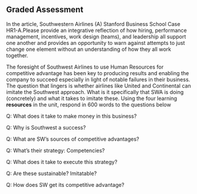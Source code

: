 ## **Graded Assessment**

In the article, Southwestern Airlines \(A\) Stanford Business School Case HR1-A.Please provide an integrative reflection of how hiring, performance management, incentives, work design \(teams\), and leadership all support one another and provides an opportunity to warn against attempts to just change one element without an understanding of how they all work together.

The foresight of Southwest Airlines to use Human Resources for competitive advantage has been key to producing results and enabling the company to succeed especially in light of notable failures in their business. The question that lingers is whether airlines like United and Continental can imitate the Southwest approach. What is it specifically that SWA is doing \(concretely\) and what it takes to imitate these. Using the four learning **resources** in the unit, respond in 600 words to the questions below

Q: What does it take to make money in this business?

Q: Why is Southwest a success?

Q: What are SW’s sources of competitive advantages?

Q: What’s their strategy: Competencies?

Q: What does it take to execute this strategy?

Q: Are these sustainable? Imitatable?

Q: How does SW get its competitive advantage?


